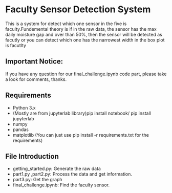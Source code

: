 # Faculty Sensor Detection System

This is a system for detect which one sensor in the five is faculty.Fundemental theory is if in the raw data, the sensor has the max daily moisture gap and over than 50%, then the sensor will be detected as facutly or you can detect which one has the narrowest width in the box plot is facutlty 

## Important Notice:
If you have any question for our final_challenge.ipynb code part, please take a look for comments, thanks.

## Requirements
- Python 3.x
- (Mostly are from jupyterlab library)pip install notebook/ pip install jupyterlab 
- numpy
- pandas
- matplotlib
(You can just use pip install -r requirements.txt for the requirements)

## File Introduction
- getting_started.py: Generate the raw data
- part1.py ,part2.py: Process the data and get information.
- part3.py: Get the graph
- final_challenge.ipynb: Find the faculty sensor.

